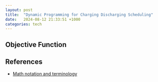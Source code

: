 ```yaml
---
layout: post
title:  "Dynamic Programming for Charging Discharging Scheduling"
date:   2024-08-12 21:33:51 +1000
categories: tech 
---
```


## Objective Function

## References
- [Math notation and terminology](https://www.math.utah.edu/~schwede/MichiganClasses/math185/NotationAndTerminology.pdf)


